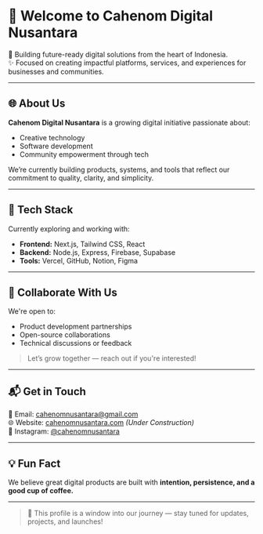 # 👋 Welcome to Cahenom Digital Nusantara

🚀 Building future-ready digital solutions from the heart of Indonesia.  
✨ Focused on creating impactful platforms, services, and experiences for businesses and communities.

---

## 🌐 About Us
**Cahenom Digital Nusantara** is a growing digital initiative passionate about:
- Creative technology
- Software development
- Community empowerment through tech

We’re currently building products, systems, and tools that reflect our commitment to quality, clarity, and simplicity.

---

## 🔧 Tech Stack
Currently exploring and working with:
- **Frontend:** Next.js, Tailwind CSS, React
- **Backend:** Node.js, Express, Firebase, Supabase
- **Tools:** Vercel, GitHub, Notion, Figma

---

## 🤝 Collaborate With Us
We're open to:
- Product development partnerships
- Open-source collaborations
- Technical discussions or feedback

> Let’s grow together — reach out if you're interested!

---

## 📬 Get in Touch
📧 Email: cahenomnusantara@gmail.com  
🌐 Website: [cahenomnusantara.com](https://cahenomnusantara.com) *(Under Construction)*  
📱 Instagram: [@cahenomnusantara](https://instagram.com/cahenomnusantara)

---

## 💡 Fun Fact
We believe great digital products are built with **intention, persistence, and a good cup of coffee.**

---

> 🔄 This profile is a window into our journey — stay tuned for updates, projects, and launches!
